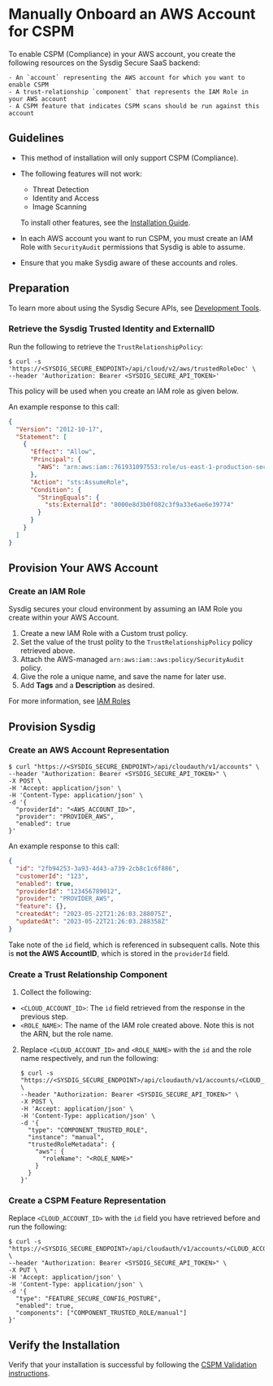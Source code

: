 # Manually Onboard an AWS Account for CSPM

To enable CSPM (Compliance) in your AWS account, you create the following resources on the Sysdig Secure SaaS backend:

    - An `account` representing the AWS account for which you want to enable CSPM
    - A trust-relationship `component` that represents the IAM Role in your AWS account
    - A CSPM feature that indicates CSPM scans should be run against this account
 

## Guidelines

- This method of installation will only support CSPM (Compliance).

- The following features will not work:

    - Threat Detection
    - Identity and Access
    - Image Scanning

  To install other features, see the [Installation Guide](https://docs.sysdig.com/en/docs/installation/sysdig-secure/connect-cloud-accounts/aws/).

- In each AWS account you want to run CSPM, you must create an IAM Role with `SecurityAudit` permissions that Sysdig is able to assume.

- Ensure that you make Sysdig aware of these accounts and roles.


## Preparation

To learn more about using the Sysdig Secure APIs, see [Development Tools](https://docs.sysdig.com/en/docs/developer-tools/).

### Retrieve the **Sysdig Trusted Identity** and **ExternalID**

Run the following to retrieve the `TrustRelationshipPolicy`:

```shell
$ curl -s 'https://<SYSDIG_SECURE_ENDPOINT>/api/cloud/v2/aws/trustedRoleDoc' \
--header 'Authorization: Bearer <SYSDIG_SECURE_API_TOKEN>'
```
This policy will be used when you create an IAM role as given below.

An example response to this call:

```json
{
  "Version": "2012-10-17",
  "Statement": [
    {
      "Effect": "Allow",
      "Principal": {
        "AWS": "arn:aws:iam::761931097553:role/us-east-1-production-secure-assume-role"
      },
      "Action": "sts:AssumeRole",
      "Condition": {
        "StringEquals": {
          "sts:ExternalId": "8000e8d3b0f082c3f9a33e6ae6e39774"
        }
      }
    }
  ]
}
```

## Provision Your AWS Account

### Create an IAM Role

Sysdig secures your cloud environment by assuming an IAM Role you create within your AWS Account.

1. Create a new IAM Role with a Custom trust policy.
2. Set the value of the trust polity to the `TrustRelationshipPolicy` policy retrieved above.
3. Attach the AWS-managed `arn:aws:iam::aws:policy/SecurityAudit` policy.
4. Give the role a unique name, and save the name for later use.
5. Add **Tags** and a **Description** as desired.

For more information, see [IAM Roles](https://docs.aws.amazon.com/IAM/latest/UserGuide/id_roles_create.html)

## Provision Sysdig

### Create an AWS Account Representation

```shell
$ curl "https://<SYSDIG_SECURE_ENDPOINT>/api/cloudauth/v1/accounts" \
--header "Authorization: Bearer <SYSDIG_SECURE_API_TOKEN>" \
-X POST \
-H 'Accept: application/json' \
-H 'Content-Type: application/json' \
-d '{
  "providerId": "<AWS_ACCOUNT_ID>",
  "provider": "PROVIDER_AWS",
  "enabled": true
}'
```

An example response to this call:

```json
{
  "id": "2fb94253-3a93-4d43-a739-2cb8c1c6f886",
  "customerId": "123",
  "enabled": true,
  "providerId": "123456789012",
  "provider": "PROVIDER_AWS",
  "feature": {},
  "createdAt": "2023-05-22T21:26:03.288075Z",
  "updatedAt": "2023-05-22T21:26:03.288358Z"
}
```

Take note of the `id` field, which is referenced in subsequent calls. Note this is **not the AWS AccountID**, which is stored in the `providerId` field.


### Create a Trust Relationship Component

1. Collect the following:

  - `<CLOUD_ACCOUNT_ID>`: The `id` field retrieved from the response in the previous step.
  - `<ROLE_NAME>`: The name of the IAM role created above. Note this is not the ARN, but the role name.

2. Replace `<CLOUD_ACCOUNT_ID>` and `<ROLE_NAME>` with the `id` and the role name respectively, and run the following:

      ```shell
      $ curl -s "https://<SYSDIG_SECURE_ENDPOINT>/api/cloudauth/v1/accounts/<CLOUD_ACCOUNT_ID>/components" \
      --header "Authorization: Bearer <SYSDIG_SECURE_API_TOKEN>" \
      -X POST \
      -H 'Accept: application/json' \
      -H 'Content-Type: application/json' \
      -d '{
        "type": "COMPONENT_TRUSTED_ROLE",
        "instance": "manual",
        "trustedRoleMetadata": {
          "aws": {
            "roleName": "<ROLE_NAME>"
          }
        }
      }'
      ```


### Create a CSPM Feature Representation

Replace `<CLOUD_ACCOUNT_ID>` with the `id` field you have retrieved before and run the following:

```shell
$ curl -s "https://<SYSDIG_SECURE_ENDPOINT>/api/cloudauth/v1/accounts/<CLOUD_ACCOUNT_ID>/feature/FEATURE_SECURE_CONFIG_POSTURE" \
--header "Authorization: Bearer <SYSDIG_SECURE_API_TOKEN>" \
-X PUT \
-H 'Accept: application/json' \
-H 'Content-Type: application/json' \
-d '{
  "type": "FEATURE_SECURE_CONFIG_POSTURE",
  "enabled": true,
  "components": ["COMPONENT_TRUSTED_ROLE/manual"]
}'
```

## Verify the Installation

Verify that your installation is successful by following the [CSPM Validation instructions](https://docs.sysdig.com/en/docs/installation/sysdig-secure/connect-cloud-accounts/aws/#check-cspm).
